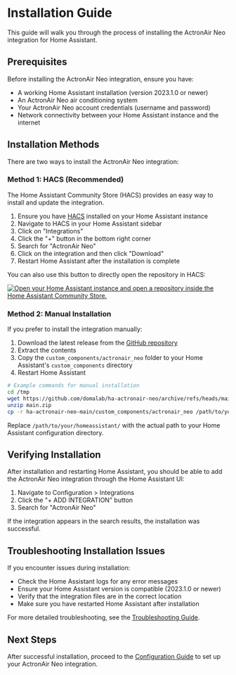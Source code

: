 # Installation Guide

This guide will walk you through the process of installing the ActronAir Neo integration for Home Assistant.

## Prerequisites

Before installing the ActronAir Neo integration, ensure you have:

- A working Home Assistant installation (version 2023.1.0 or newer)
- An ActronAir Neo air conditioning system
- Your ActronAir Neo account credentials (username and password)
- Network connectivity between your Home Assistant instance and the internet

## Installation Methods

There are two ways to install the ActronAir Neo integration:

### Method 1: HACS (Recommended)

The Home Assistant Community Store (HACS) provides an easy way to install and update the integration.

1. Ensure you have [HACS](https://hacs.xyz/) installed on your Home Assistant instance
2. Navigate to HACS in your Home Assistant sidebar
3. Click on "Integrations"
4. Click the "+" button in the bottom right corner
5. Search for "ActronAir Neo"
6. Click on the integration and then click "Download"
7. Restart Home Assistant after the installation is complete

You can also use this button to directly open the repository in HACS:

[![Open your Home Assistant instance and open a repository inside the Home Assistant Community Store.](https://my.home-assistant.io/badges/hacs_repository.svg)](https://my.home-assistant.io/redirect/hacs_repository/?owner=domalab&repository=ha-actronair-neo&category=integration)

### Method 2: Manual Installation

If you prefer to install the integration manually:

1. Download the latest release from the [GitHub repository](https://github.com/domalab/ha-actronair-neo)
2. Extract the contents
3. Copy the `custom_components/actronair_neo` folder to your Home Assistant's `custom_components` directory
4. Restart Home Assistant

```bash
# Example commands for manual installation
cd /tmp
wget https://github.com/domalab/ha-actronair-neo/archive/refs/heads/main.zip
unzip main.zip
cp -r ha-actronair-neo-main/custom_components/actronair_neo /path/to/your/homeassistant/custom_components/
```

Replace `/path/to/your/homeassistant/` with the actual path to your Home Assistant configuration directory.

## Verifying Installation

After installation and restarting Home Assistant, you should be able to add the ActronAir Neo integration through the Home Assistant UI:

1. Navigate to Configuration > Integrations
2. Click the "+ ADD INTEGRATION" button
3. Search for "ActronAir Neo"

If the integration appears in the search results, the installation was successful.

## Troubleshooting Installation Issues

If you encounter issues during installation:

- Check the Home Assistant logs for any error messages
- Ensure your Home Assistant version is compatible (2023.1.0 or newer)
- Verify that the integration files are in the correct location
- Make sure you have restarted Home Assistant after installation

For more detailed troubleshooting, see the [Troubleshooting Guide](troubleshooting.md).

## Next Steps

After successful installation, proceed to the [Configuration Guide](configuration.md) to set up your ActronAir Neo integration.
